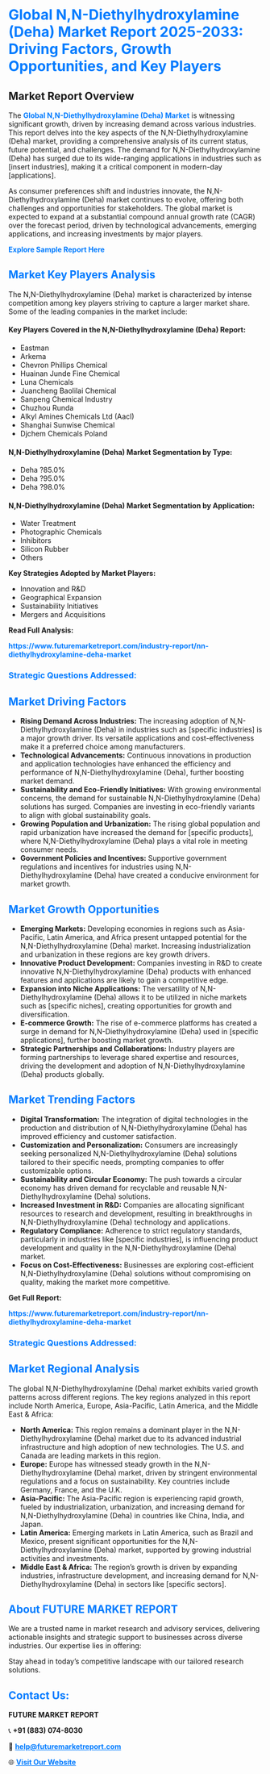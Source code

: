 <h1 style="color: #007BFF;">Global N,N-Diethylhydroxylamine (Deha) Market Report 2025-2033: Driving Factors, Growth Opportunities, and Key Players</h1>

<section id="overview">
<h2>Market Report Overview</h2>
<p>The <a href="https://www.futuremarketreport.com/industry-report/nn-diethylhydroxylamine-deha-market" style="color: #007BFF; text-decoration: none;"><strong>Global N,N-Diethylhydroxylamine (Deha) Market</strong></a> is witnessing significant growth, driven by increasing demand across various industries. This report delves into the key aspects of the N,N-Diethylhydroxylamine (Deha) market, providing a comprehensive analysis of its current status, future potential, and challenges. The demand for N,N-Diethylhydroxylamine (Deha) has surged due to its wide-ranging applications in industries such as [insert industries], making it a critical component in modern-day [applications].</p>
<p>As consumer preferences shift and industries innovate, the N,N-Diethylhydroxylamine (Deha) market continues to evolve, offering both challenges and opportunities for stakeholders. The global market is expected to expand at a substantial compound annual growth rate (CAGR) over the forecast period, driven by technological advancements, emerging applications, and increasing investments by major players.</p>
</section>

<section id="overview">
<p><a href="https://www.futuremarketreport.com/request-sample/reportId=29889" style="color: #007BFF; text-decoration: none;"><strong>Explore Sample Report Here</strong></a></p>
</section>

<section id="key-players">
<h2 style="color: #007BFF;">Market Key Players Analysis</h2>
<p>The N,N-Diethylhydroxylamine (Deha) market is characterized by intense competition among key players striving to capture a larger market share. Some of the leading companies in the market include:</p>
<h4>Key Players Covered in the N,N-Diethylhydroxylamine (Deha) Report:</h4>
<ul><li>Eastman</li><li>Arkema</li><li>Chevron Phillips Chemical</li><li>Huainan Junde Fine Chemical</li><li>Luna Chemicals</li><li>Juancheng Baolilai Chemical</li><li>Sanpeng Chemical Industry</li><li>Chuzhou Runda</li><li>Alkyl Amines Chemicals Ltd (Aacl)</li><li>Shanghai Sunwise Chemical</li><li>Djchem Chemicals Poland</li></ul>
<h4>N,N-Diethylhydroxylamine (Deha) Market Segmentation by Type:</h4>
<ul><li>Deha ?85.0%</li><li>Deha ?95.0%</li><li>Deha ?98.0%</li></ul>

<h4>N,N-Diethylhydroxylamine (Deha) Market Segmentation by Application:</h4>
<ul><li>Water Treatment</li><li>Photographic Chemicals</li><li>Inhibitors</li><li>Silicon Rubber</li><li>Others</li></ul>
<p><strong>Key Strategies Adopted by Market Players:</strong></p>
<ul>
<li>Innovation and R&D</li>
<li>Geographical Expansion</li>
<li>Sustainability Initiatives</li>
<li>Mergers and Acquisitions</li>
</ul>
</section>

<section>
<p><strong>Read Full Analysis: </strong></p><a href="https://www.futuremarketreport.com/industry-report/nn-diethylhydroxylamine-deha-market" style="color: #007BFF; text-decoration: none;"><strong>https://www.futuremarketreport.com/industry-report/nn-diethylhydroxylamine-deha-market</strong></a>
<h3 style="color: #007BFF;">Strategic Questions Addressed:</h3>
</section>

<section id="driving-factors">
<h2 style="color: #007BFF;">Market Driving Factors</h2>
<ul>
<li><strong>Rising Demand Across Industries:</strong> The increasing adoption of N,N-Diethylhydroxylamine (Deha) in industries such as [specific industries] is a major growth driver. Its versatile applications and cost-effectiveness make it a preferred choice among manufacturers.</li>
<li><strong>Technological Advancements:</strong> Continuous innovations in production and application technologies have enhanced the efficiency and performance of N,N-Diethylhydroxylamine (Deha), further boosting market demand.</li>
<li><strong>Sustainability and Eco-Friendly Initiatives:</strong> With growing environmental concerns, the demand for sustainable N,N-Diethylhydroxylamine (Deha) solutions has surged. Companies are investing in eco-friendly variants to align with global sustainability goals.</li>
<li><strong>Growing Population and Urbanization:</strong> The rising global population and rapid urbanization have increased the demand for [specific products], where N,N-Diethylhydroxylamine (Deha) plays a vital role in meeting consumer needs.</li>
<li><strong>Government Policies and Incentives:</strong> Supportive government regulations and incentives for industries using N,N-Diethylhydroxylamine (Deha) have created a conducive environment for market growth.</li>
</ul>
</section>

<section id="growth-opportunities">
<h2 style="color: #007BFF;">Market Growth Opportunities</h2>
<ul>
<li><strong>Emerging Markets:</strong> Developing economies in regions such as Asia-Pacific, Latin America, and Africa present untapped potential for the N,N-Diethylhydroxylamine (Deha) market. Increasing industrialization and urbanization in these regions are key growth drivers.</li>
<li><strong>Innovative Product Development:</strong> Companies investing in R&D to create innovative N,N-Diethylhydroxylamine (Deha) products with enhanced features and applications are likely to gain a competitive edge.</li>
<li><strong>Expansion into Niche Applications:</strong> The versatility of N,N-Diethylhydroxylamine (Deha) allows it to be utilized in niche markets such as [specific niches], creating opportunities for growth and diversification.</li>
<li><strong>E-commerce Growth:</strong> The rise of e-commerce platforms has created a surge in demand for N,N-Diethylhydroxylamine (Deha) used in [specific applications], further boosting market growth.</li>
<li><strong>Strategic Partnerships and Collaborations:</strong> Industry players are forming partnerships to leverage shared expertise and resources, driving the development and adoption of N,N-Diethylhydroxylamine (Deha) products globally.</li>
</ul>
</section>

<section id="trending-factors">
<h2 style="color: #007BFF;">Market Trending Factors</h2>
<ul>
<li><strong>Digital Transformation:</strong> The integration of digital technologies in the production and distribution of N,N-Diethylhydroxylamine (Deha) has improved efficiency and customer satisfaction.</li>
<li><strong>Customization and Personalization:</strong> Consumers are increasingly seeking personalized N,N-Diethylhydroxylamine (Deha) solutions tailored to their specific needs, prompting companies to offer customizable options.</li>
<li><strong>Sustainability and Circular Economy:</strong> The push towards a circular economy has driven demand for recyclable and reusable N,N-Diethylhydroxylamine (Deha) solutions.</li>
<li><strong>Increased Investment in R&D:</strong> Companies are allocating significant resources to research and development, resulting in breakthroughs in N,N-Diethylhydroxylamine (Deha) technology and applications.</li>
<li><strong>Regulatory Compliance:</strong> Adherence to strict regulatory standards, particularly in industries like [specific industries], is influencing product development and quality in the N,N-Diethylhydroxylamine (Deha) market.</li>
<li><strong>Focus on Cost-Effectiveness:</strong> Businesses are exploring cost-efficient N,N-Diethylhydroxylamine (Deha) solutions without compromising on quality, making the market more competitive.</li>
</ul>
</section>

<section>
<p><strong>Get Full Report: </strong></p><a href="https://www.futuremarketreport.com/industry-report/nn-diethylhydroxylamine-deha-market" style="color: #007BFF; text-decoration: none;"><strong>https://www.futuremarketreport.com/industry-report/nn-diethylhydroxylamine-deha-market</strong></a>
<h3 style="color: #007BFF;">Strategic Questions Addressed:</h3>
</section>


<section id="regional-analysis">
<h2 style="color: #007BFF;">Market Regional Analysis</h2>
<p>The global N,N-Diethylhydroxylamine (Deha) market exhibits varied growth patterns across different regions. The key regions analyzed in this report include North America, Europe, Asia-Pacific, Latin America, and the Middle East & Africa:</p>
<ul>
<li><strong>North America:</strong> This region remains a dominant player in the N,N-Diethylhydroxylamine (Deha) market due to its advanced industrial infrastructure and high adoption of new technologies. The U.S. and Canada are leading markets in this region.</li>
<li><strong>Europe:</strong> Europe has witnessed steady growth in the N,N-Diethylhydroxylamine (Deha) market, driven by stringent environmental regulations and a focus on sustainability. Key countries include Germany, France, and the U.K.</li>
<li><strong>Asia-Pacific:</strong> The Asia-Pacific region is experiencing rapid growth, fueled by industrialization, urbanization, and increasing demand for N,N-Diethylhydroxylamine (Deha) in countries like China, India, and Japan.</li>
<li><strong>Latin America:</strong> Emerging markets in Latin America, such as Brazil and Mexico, present significant opportunities for the N,N-Diethylhydroxylamine (Deha) market, supported by growing industrial activities and investments.</li>
<li><strong>Middle East & Africa:</strong> The region’s growth is driven by expanding industries, infrastructure development, and increasing demand for N,N-Diethylhydroxylamine (Deha) in sectors like [specific sectors].</li>
</ul>
</section>

<footer>
<h2 style="color: #007BFF;">About FUTURE MARKET REPORT</h2>
<p>We are a trusted name in market research and advisory services, delivering actionable insights and strategic support to businesses across diverse industries. Our expertise lies in offering:</p>

<p>Stay ahead in today’s competitive landscape with our tailored research solutions.</p>

<h2 style="color: #007BFF;">Contact Us:</h2>
<p><strong>FUTURE MARKET REPORT</strong></p>
<p>📞 <strong>+91 (883) 074-8030</strong></p>
<p>📧 <strong><a href="mailto:help@futuremarketreport.com" style="color: #007BFF;">help@futuremarketreport.com</a></strong></p>
<p>🌐 <strong><a href="https://www.futuremarketreport.com/" style="color: #007BFF;">Visit Our Website</a></strong></p>
</footer>